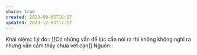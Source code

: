```yaml
---
share: true
created: 2023-09-05T16:17
updated: 2023-12-03T17:17
---
```

Khái niệm:: 
Lý do:: [[Có những vấn đề lúc cần nói ra thì không không nghĩ ra nhưng vẫn cảm thấy chưa vét cạn]]
Nguồn:: 